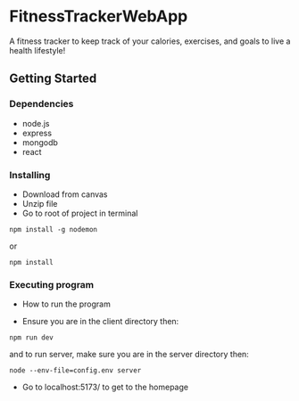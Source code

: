 # FitnessTrackerWebApp
A fitness tracker to keep track of your calories, exercises, and goals to live a health lifestyle!

## Getting Started

### Dependencies

* node.js
* express
* mongodb
* react

### Installing

* Download from canvas 
* Unzip file
* Go to root of project in terminal
```
npm install -g nodemon
```
or 

```
npm install
```
### Executing program

* How to run the program

* Ensure you are in the client directory then:

```
npm run dev
```
and to run server, make sure you are in the server directory then:

```
node --env-file=config.env server

```
* Go to localhost:5173/ to get to the homepage


